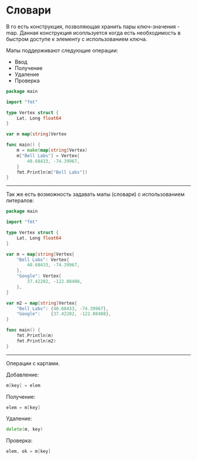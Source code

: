 # Словари

В го есть конструкция, позволяющая хранить пары ключ-значения - map. Данная конструкция исопльзуется когда есть необходимость в быстром доступе к элементу с использованием ключа.

Мапы поддерживают следующие операции:

- Ввод
- Получение
- Удаление
- Проверка


```go
package main

import "fmt"

type Vertex struct {
	Lat, Long float64
}

var m map[string]Vertex

func main() {
	m = make(map[string]Vertex)
	m["Bell Labs"] = Vertex{
		40.68433, -74.39967,
	}
	fmt.Println(m["Bell Labs"])
}

```

---

Так же есть возможность задавать мапы (словари) с использованием литералов:

```go
package main

import "fmt"

type Vertex struct {
	Lat, Long float64
}

var m = map[string]Vertex{
	"Bell Labs": Vertex{
		40.68433, -74.39967,
	},
	"Google": Vertex{
		37.42202, -122.08408,
	},
}

var m2 = map[string]Vertex{
	"Bell Labs": {40.68433, -74.39967},
	"Google":    {37.42202, -122.08408},
}

func main() {
	fmt.Println(m)
    fmt.Println(m2)
}

```

---

Операции с картами.

Добавление:
```go
m[key] = elem
```
Получение:
```go
elem = m[key]
```
Удаление:
```go
delete(m, key)
```
Проверка:
```go
elem, ok = m[key]
```